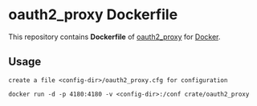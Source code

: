 # oauth2_proxy Dockerfile

This repository contains **Dockerfile** of [oauth2_proxy](https://github.com/bitly/oauth2_proxy/) for [Docker](https://www.docker.com/).

## Usage

    create a file <config-dir>/oauth2_proxy.cfg for configuration

    docker run -d -p 4180:4180 -v <config-dir>:/conf crate/oauth2_proxy

